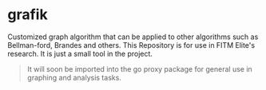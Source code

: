 # grafik
Customized graph algorithm that can be applied to other algorithms such as Bellman-ford, Brandes and others. This Repository is for use in FITM Elite's research. It is just a small tool in the project.

> It will soon be imported into the go proxy package for general use in graphing and analysis tasks.
